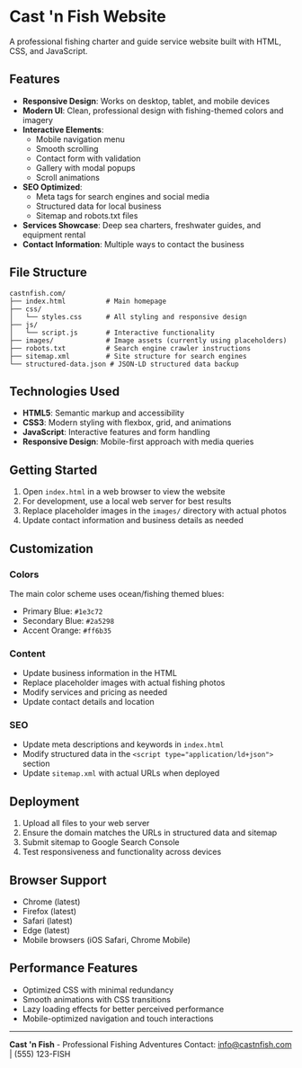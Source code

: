 # Cast 'n Fish Website

A professional fishing charter and guide service website built with HTML, CSS, and JavaScript.

## Features

- **Responsive Design**: Works on desktop, tablet, and mobile devices
- **Modern UI**: Clean, professional design with fishing-themed colors and imagery
- **Interactive Elements**: 
  - Mobile navigation menu
  - Smooth scrolling
  - Contact form with validation
  - Gallery with modal popups
  - Scroll animations
- **SEO Optimized**: 
  - Meta tags for search engines and social media
  - Structured data for local business
  - Sitemap and robots.txt files
- **Services Showcase**: Deep sea charters, freshwater guides, and equipment rental
- **Contact Information**: Multiple ways to contact the business

## File Structure

```
castnfish.com/
├── index.html          # Main homepage
├── css/
│   └── styles.css      # All styling and responsive design
├── js/
│   └── script.js       # Interactive functionality
├── images/             # Image assets (currently using placeholders)
├── robots.txt          # Search engine crawler instructions
├── sitemap.xml         # Site structure for search engines
└── structured-data.json # JSON-LD structured data backup
```

## Technologies Used

- **HTML5**: Semantic markup and accessibility
- **CSS3**: Modern styling with flexbox, grid, and animations
- **JavaScript**: Interactive features and form handling
- **Responsive Design**: Mobile-first approach with media queries

## Getting Started

1. Open `index.html` in a web browser to view the website
2. For development, use a local web server for best results
3. Replace placeholder images in the `images/` directory with actual photos
4. Update contact information and business details as needed

## Customization

### Colors
The main color scheme uses ocean/fishing themed blues:
- Primary Blue: `#1e3c72`
- Secondary Blue: `#2a5298`
- Accent Orange: `#ff6b35`

### Content
- Update business information in the HTML
- Replace placeholder images with actual fishing photos
- Modify services and pricing as needed
- Update contact details and location

### SEO
- Update meta descriptions and keywords in `index.html`
- Modify structured data in the `<script type="application/ld+json">` section
- Update `sitemap.xml` with actual URLs when deployed

## Deployment

1. Upload all files to your web server
2. Ensure the domain matches the URLs in structured data and sitemap
3. Submit sitemap to Google Search Console
4. Test responsiveness and functionality across devices

## Browser Support

- Chrome (latest)
- Firefox (latest)
- Safari (latest)
- Edge (latest)
- Mobile browsers (iOS Safari, Chrome Mobile)

## Performance Features

- Optimized CSS with minimal redundancy
- Smooth animations with CSS transitions
- Lazy loading effects for better perceived performance
- Mobile-optimized navigation and touch interactions

---

**Cast 'n Fish** - Professional Fishing Adventures
Contact: info@castnfish.com | (555) 123-FISH